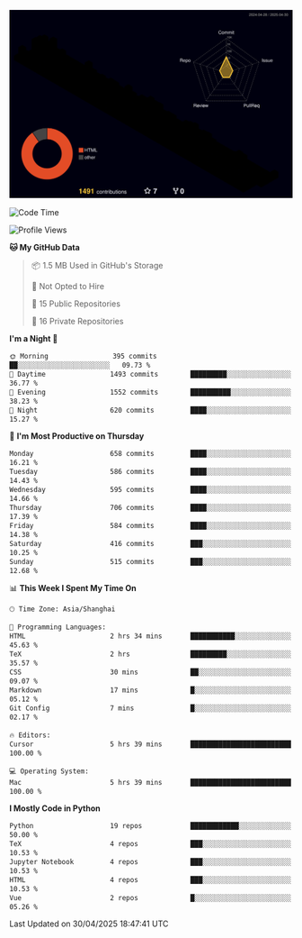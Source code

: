 <!--![](https://raw.githubusercontent.com/BorisYang326/BorisYang326/output/github-contribution-grid-snake-dark.svg) -->
![](./profile-3d-contrib/profile-night-rainbow.svg)
<!--START_SECTION:waka-->
![Code Time](http://img.shields.io/badge/Code%20Time-878%20hrs%204%20mins-blue)

![Profile Views](http://img.shields.io/badge/Profile%20Views-52-blue)

**🐱 My GitHub Data** 

> 📦 1.5 MB Used in GitHub's Storage 
 > 
> 🚫 Not Opted to Hire
 > 
> 📜 15 Public Repositories 
 > 
> 🔑 16 Private Repositories 
 > 
**I'm a Night 🦉** 

```text
🌞 Morning                395 commits         ██░░░░░░░░░░░░░░░░░░░░░░░   09.73 % 
🌆 Daytime                1493 commits        █████████░░░░░░░░░░░░░░░░   36.77 % 
🌃 Evening                1552 commits        ██████████░░░░░░░░░░░░░░░   38.23 % 
🌙 Night                  620 commits         ████░░░░░░░░░░░░░░░░░░░░░   15.27 % 
```
📅 **I'm Most Productive on Thursday** 

```text
Monday                   658 commits         ████░░░░░░░░░░░░░░░░░░░░░   16.21 % 
Tuesday                  586 commits         ████░░░░░░░░░░░░░░░░░░░░░   14.43 % 
Wednesday                595 commits         ████░░░░░░░░░░░░░░░░░░░░░   14.66 % 
Thursday                 706 commits         ████░░░░░░░░░░░░░░░░░░░░░   17.39 % 
Friday                   584 commits         ████░░░░░░░░░░░░░░░░░░░░░   14.38 % 
Saturday                 416 commits         ███░░░░░░░░░░░░░░░░░░░░░░   10.25 % 
Sunday                   515 commits         ███░░░░░░░░░░░░░░░░░░░░░░   12.68 % 
```


📊 **This Week I Spent My Time On** 

```text
🕑︎ Time Zone: Asia/Shanghai

💬 Programming Languages: 
HTML                     2 hrs 34 mins       ███████████░░░░░░░░░░░░░░   45.63 % 
TeX                      2 hrs               █████████░░░░░░░░░░░░░░░░   35.57 % 
CSS                      30 mins             ██░░░░░░░░░░░░░░░░░░░░░░░   09.07 % 
Markdown                 17 mins             █░░░░░░░░░░░░░░░░░░░░░░░░   05.12 % 
Git Config               7 mins              █░░░░░░░░░░░░░░░░░░░░░░░░   02.17 % 

🔥 Editors: 
Cursor                   5 hrs 39 mins       █████████████████████████   100.00 % 

💻 Operating System: 
Mac                      5 hrs 39 mins       █████████████████████████   100.00 % 
```

**I Mostly Code in Python** 

```text
Python                   19 repos            ████████████░░░░░░░░░░░░░   50.00 % 
TeX                      4 repos             ███░░░░░░░░░░░░░░░░░░░░░░   10.53 % 
Jupyter Notebook         4 repos             ███░░░░░░░░░░░░░░░░░░░░░░   10.53 % 
HTML                     4 repos             ███░░░░░░░░░░░░░░░░░░░░░░   10.53 % 
Vue                      2 repos             █░░░░░░░░░░░░░░░░░░░░░░░░   05.26 % 
```




 Last Updated on 30/04/2025 18:47:41 UTC
<!--END_SECTION:waka-->
